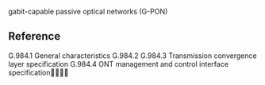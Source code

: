 gabit-capable passive optical networks (G-PON)


## Reference
G.984.1 General characteristics
G.984.2
G.984.3 Transmission convergence layer specification
G.984.4 ONT management and control interface specification